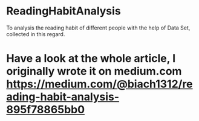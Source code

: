 # ReadingHabitAnalysis
To analysis the reading habit of different people with the help of Data Set, collected in this regard. 

# Have a look at the whole article, I originally wrote it on medium.com  https://medium.com/@biach1312/reading-habit-analysis-895f78865bb0


